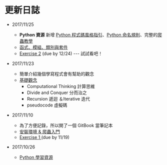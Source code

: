 # 更新日誌

* 2017/11/25

  * **Python 資源** 新增 [Python 程式碼風格指引](//171026_about_python.md#python-style)、[Python 命名規則](//171026_about_python.md#python-naming)、完整的[爬蟲教學](//171026_about_python.md#crawler-tutorial)
  * [函式、模組、類別與套件](/han-shi-3001-mo-zu-3001-lei-bie-yu-tao-jian.md)
  * [Exercise 2](/zuo-ye-qu/exercise-2.md) \(due by 12/24\) --- 試試看吧！

* 2017/11/23

  * 簡單介紹幾個學寫程式會有幫助的觀念
  * [基礎觀念](//171123_computational_thinking.md)
    * Computational Thinking 計算思維
    * Divide and Conquer 分而治之
    * Recursion 遞迴 ＆Iterative 迭代
    * pseudocode 虛擬碼

* 2017/11/10

  * 為了方便記錄，所以開了一個 GitBook 當筆記本
  * [安裝環境 & 爬蟲入門](//171110_install_and_intro.md)
  * [Exercise 1 ](/zuo-ye-qu/exercise_1_solution.md)\(due by 11/19\)

* 2017/10/26

  * [Python 學習資源](//171026_about_python.md)



